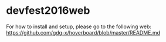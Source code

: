 # devfest2016web
For how to install and setup, please go to the following web: 
https://github.com/gdg-x/hoverboard/blob/master/README.md
